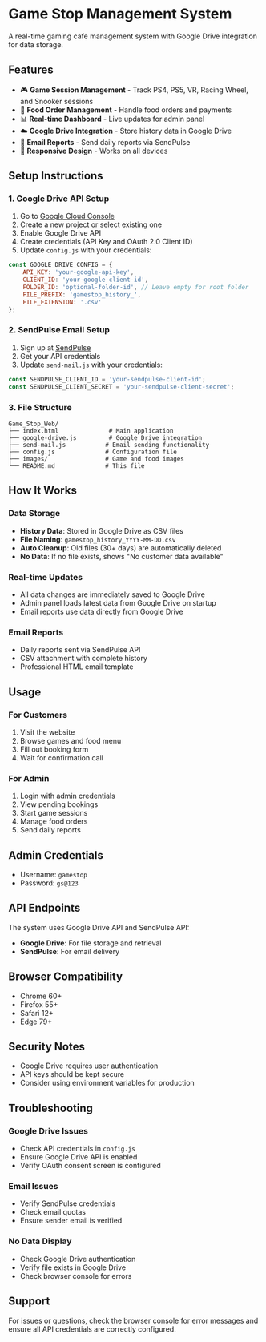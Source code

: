# Game Stop Management System

A real-time gaming cafe management system with Google Drive integration for data storage.

## Features

- 🎮 **Game Session Management** - Track PS4, PS5, VR, Racing Wheel, and Snooker sessions
- 🍕 **Food Order Management** - Handle food orders and payments
- 📊 **Real-time Dashboard** - Live updates for admin panel
- ☁️ **Google Drive Integration** - Store history data in Google Drive
- 📧 **Email Reports** - Send daily reports via SendPulse
- 📱 **Responsive Design** - Works on all devices

## Setup Instructions

### 1. Google Drive API Setup

1. Go to [Google Cloud Console](https://console.cloud.google.com/)
2. Create a new project or select existing one
3. Enable Google Drive API
4. Create credentials (API Key and OAuth 2.0 Client ID)
5. Update `config.js` with your credentials:

```javascript
const GOOGLE_DRIVE_CONFIG = {
    API_KEY: 'your-google-api-key',
    CLIENT_ID: 'your-google-client-id',
    FOLDER_ID: 'optional-folder-id', // Leave empty for root folder
    FILE_PREFIX: 'gamestop_history_',
    FILE_EXTENSION: '.csv'
};
```

### 2. SendPulse Email Setup

1. Sign up at [SendPulse](https://sendpulse.com/)
2. Get your API credentials
3. Update `send-mail.js` with your credentials:

```javascript
const SENDPULSE_CLIENT_ID = 'your-sendpulse-client-id';
const SENDPULSE_CLIENT_SECRET = 'your-sendpulse-client-secret';
```

### 3. File Structure

```
Game_Stop_Web/
├── index.html              # Main application
├── google-drive.js         # Google Drive integration
├── send-mail.js           # Email sending functionality
├── config.js              # Configuration file
├── images/                # Game and food images
└── README.md              # This file
```

## How It Works

### Data Storage
- **History Data**: Stored in Google Drive as CSV files
- **File Naming**: `gamestop_history_YYYY-MM-DD.csv`
- **Auto Cleanup**: Old files (30+ days) are automatically deleted
- **No Data**: If no file exists, shows "No customer data available"

### Real-time Updates
- All data changes are immediately saved to Google Drive
- Admin panel loads latest data from Google Drive on startup
- Email reports use data directly from Google Drive

### Email Reports
- Daily reports sent via SendPulse API
- CSV attachment with complete history
- Professional HTML email template

## Usage

### For Customers
1. Visit the website
2. Browse games and food menu
3. Fill out booking form
4. Wait for confirmation call

### For Admin
1. Login with admin credentials
2. View pending bookings
3. Start game sessions
4. Manage food orders
5. Send daily reports

## Admin Credentials
- Username: `gamestop`
- Password: `gs@123`

## API Endpoints

The system uses Google Drive API and SendPulse API:
- **Google Drive**: For file storage and retrieval
- **SendPulse**: For email delivery

## Browser Compatibility

- Chrome 60+
- Firefox 55+
- Safari 12+
- Edge 79+

## Security Notes

- Google Drive requires user authentication
- API keys should be kept secure
- Consider using environment variables for production

## Troubleshooting

### Google Drive Issues
- Check API credentials in `config.js`
- Ensure Google Drive API is enabled
- Verify OAuth consent screen is configured

### Email Issues
- Verify SendPulse credentials
- Check email quotas
- Ensure sender email is verified

### No Data Display
- Check Google Drive authentication
- Verify file exists in Google Drive
- Check browser console for errors

## Support

For issues or questions, check the browser console for error messages and ensure all API credentials are correctly configured.

